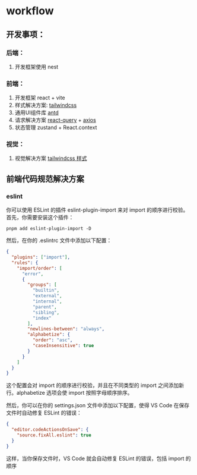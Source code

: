# workflow

## 开发事项：

### 后端：

1. 开发框架使用 nest

### 前端：

1. 开发框架 react + vite
2. 样式解决方案: [tailwindcss](https://tailwindcss.com/)
3. 通用UI组件库 [antd](https://ant-design.antgroup.com/docs/react/getting-started-cn)
4. 请求解决方案 [react-query](https://tanstack.com/query/latest/docs/framework/react/overview) + [axios](https://axios-http.com/zh/docs/intro)
5. 状态管理 zustand + React.context

### 视觉：

1. 视觉解决方案 [tailwindcss 样式](https://tailwindui.com/components)

## 前端代码规范解决方案

### eslint

你可以使用 ESLint 的插件 eslint-plugin-import 来对 import 的顺序进行校验。首先，你需要安装这个插件：

```
pnpm add eslint-plugin-import -D
```

然后，在你的 .eslintrc 文件中添加以下配置：

```json
{
  "plugins": ["import"],
  "rules": {
    "import/order": [
      "error",
      {
        "groups": [
          "builtin",
          "external",
          "internal",
          "parent",
          "sibling",
          "index"
        ],
        "newlines-between": "always",
        "alphabetize": {
          "order": "asc",
          "caseInsensitive": true
        }
      }
    ]
  }
}
```

这个配置会对 import 的顺序进行校验，并且在不同类型的 import 之间添加新行。alphabetize 选项会使 import 按照字母顺序排序。

然后，你可以在你的 settings.json 文件中添加以下配置，使得 VS Code 在保存文件时自动修复 ESLint 的错误：

```json
{
  "editor.codeActionsOnSave": {
    "source.fixAll.eslint": true
  }
}
```

这样，当你保存文件时，VS Code 就会自动修复 ESLint 的错误，包括 import 的顺序
